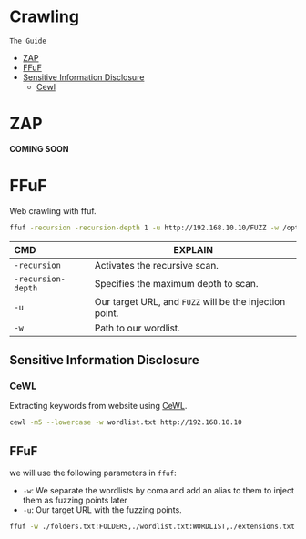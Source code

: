# Crawling
`The Guide`

- [ZAP](#zap)
- [FFuF](#ffuf)
- [Sensitive Information Disclosure](#sensitive-information-disclosure)
  - [Cewl](#cewl)

# ZAP
**COMING SOON**

# FFuF
Web crawling with ffuf.
```bash
ffuf -recursion -recursion-depth 1 -u http://192.168.10.10/FUZZ -w /opt/useful/SecLists/Discovery/Web-Content/raft-small-directories-lowercase.txt
```
| CMD | EXPLAIN |
|:----|---------|
| `-recursion` | Activates the recursive scan. |
| `-recursion-depth` | Specifies the maximum depth to scan. |
| `-u` |  Our target URL, and `FUZZ` will be the injection point. |
| `-w` | Path to our wordlist. |

## Sensitive Information Disclosure

### CeWL
Extracting keywords from website using [CeWL](https://github.com/digininja/CeWL).
```bash
cewl -m5 --lowercase -w wordlist.txt http://192.168.10.10
```

## FFuF
we will use the following parameters in `ffuf`:

- `-w`: We separate the wordlists by coma and add an alias to them to inject them as fuzzing points later
- `-u`: Our target URL with the fuzzing points.
```bash
ffuf -w ./folders.txt:FOLDERS,./wordlist.txt:WORDLIST,./extensions.txt:EXTENSIONS -u http://192.168.10.10/FOLDERS/WORDLISTEXTENSIONS
```